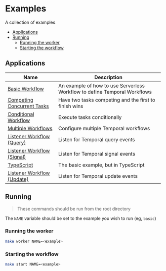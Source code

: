 # Examples

A collection of examples

<!-- toc -->

* [Applications](#applications)
* [Running](#running)
  * [Running the worker](#running-the-worker)
  * [Starting the workflow](#starting-the-workflow)

<!-- Regenerate with "pre-commit run -a markdown-toc" -->

<!-- tocstop -->

## Applications

<!-- apps-start -->

| Name | Description |
| --- | --- |
| [Basic Workflow](./basic) | An example of how to use Serverless Workflow to define Temporal Workflows |
| [Competing Concurrent Tasks](./competing-concurrent-tasks) | Have two tasks competing and the first to finish wins |
| [Conditional Workflow](./conditionally-execute) | Execute tasks conditionally |
| [Multiple Workflows](./multiple-workflows) | Configure multiple Temporal workflows |
| [Listener Workflow (Query)](./query) | Listen for Temporal query events |
| [Listener Workflow (Signal)](./signal) | Listen for Temporal signal events |
| [TypeScript](./typescript) | The basic example, but in TypeScript |
| [Listener Workflow (Update)](./update) | Listen for Temporal update events |

<!-- apps-end -->

## Running

> These commands should be run from the root directory

The `NAME` variable should be set to the example you wish to run (eg, `basic`)

### Running the worker

```sh
make worker NAME=<example>
```

### Starting the workflow

```sh
make start NAME=<example>
```
